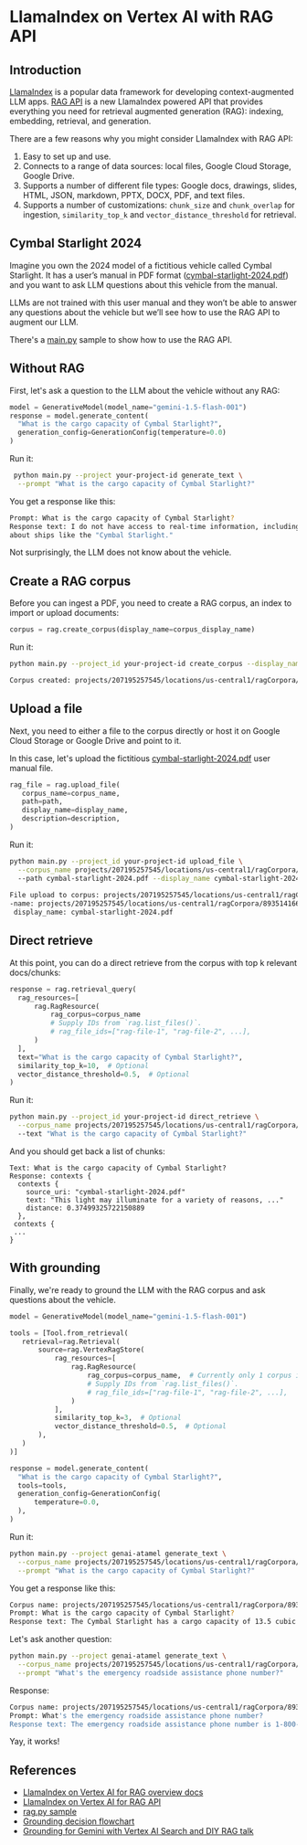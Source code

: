 # LlamaIndex on Vertex AI with RAG API

## Introduction

[LlamaIndex](https://www.llamaindex.ai/) is a popular data framework for developing context-augmented LLM apps.
[RAG API](https://cloud.google.com/vertex-ai/generative-ai/docs/model-reference/rag-api) is a new LlamaIndex powered API
that provides everything you need for retrieval augmented generation (RAG): indexing, embedding, retrieval, and generation. 

There are a few reasons why you might consider LlamaIndex with RAG API:

1. Easy to set up and use.
1. Connects to a range of data sources: local files, Google Cloud Storage, Google Drive.
1. Supports a number of different file types: Google docs, drawings, slides, HTML, JSON, markdown, PPTX, DOCX, PDF, and text files.
1. Supports a number of customizations: `chunk_size` and `chunk_overlap` for ingestion, `similarity_top_k` and
   `vector_distance_threshold` for retrieval.  

## Cymbal Starlight 2024
Imagine you own the 2024 model of a fictitious vehicle called Cymbal Starlight. It has a user’s manual in PDF format 
([cymbal-starlight-2024.pdf](cymbal-starlight-2024.pdf)) and you want to ask LLM questions about this vehicle from the manual. 

LLMs are not trained with this user manual and they won’t be able to answer any questions about the vehicle but we’ll 
see how to use the RAG API to augment our LLM.

There's a [main.py](./main.py) sample to show how to use the RAG API.

## Without RAG

First, let's ask a question to the LLM about the vehicle without any RAG:

```python
model = GenerativeModel(model_name="gemini-1.5-flash-001")
response = model.generate_content(
  "What is the cargo capacity of Cymbal Starlight?",
  generation_config=GenerationConfig(temperature=0.0)
)
```

Run it:

```sh
 python main.py --project your-project-id generate_text \
  --prompt "What is the cargo capacity of Cymbal Starlight?" 
```

You get a response like this:

```sh
Prompt: What is the cargo capacity of Cymbal Starlight?
Response text: I do not have access to real-time information, including specific details 
about ships like the "Cymbal Starlight." 
```

Not surprisingly, the LLM does not know about the vehicle.

## Create a RAG corpus

Before you can ingest a PDF, you need to create a RAG corpus, an index to import or upload documents:

```python
corpus = rag.create_corpus(display_name=corpus_display_name)
```

Run it:

```sh
python main.py --project_id your-project-id create_corpus --display_name cymbal-starlight-corpus

Corpus created: projects/207195257545/locations/us-central1/ragCorpora/8935141660703064064
```

## Upload a file

Next, you need to either a file to the corpus directly or host it on Google 
Cloud Storage or Google Drive and point to it. 

In this case, let's upload the fictitious [cymbal-starlight-2024.pdf](cymbal-starlight-2024.pdf) user manual file.

```python
rag_file = rag.upload_file(
   corpus_name=corpus_name,
   path=path,
   display_name=display_name,
   description=description,
)
```

Run it:

```sh
python main.py --project_id your-project-id upload_file \
  --corpus_name projects/207195257545/locations/us-central1/ragCorpora/8935141660703064064 \ 
  --path cymbal-starlight-2024.pdf --display_name cymbal-starlight-2024.pdf
  
File upload to corpus: projects/207195257545/locations/us-central1/ragCorpora/8935141660703064064
-name: projects/207195257545/locations/us-central1/ragCorpora/8935141660703064064/ragFiles/8935141660703064064
 display_name: cymbal-starlight-2024.pdf
```

## Direct retrieve

At this point, you can do a direct retrieve from the corpus with top k relevant docs/chunks:

```python
response = rag.retrieval_query(
  rag_resources=[
      rag.RagResource(
          rag_corpus=corpus_name
          # Supply IDs from `rag.list_files()`.
          # rag_file_ids=["rag-file-1", "rag-file-2", ...],
      )
  ],
  text="What is the cargo capacity of Cymbal Starlight?",
  similarity_top_k=10,  # Optional
  vector_distance_threshold=0.5,  # Optional
)
```

Run it:

```sh
python main.py --project_id your-project-id direct_retrieve \
  --corpus_name projects/207195257545/locations/us-central1/ragCorpora/8935141660703064064 \ 
  --text "What is the cargo capacity of Cymbal Starlight?"
```

And you should get back a list of chunks:

```log
Text: What is the cargo capacity of Cymbal Starlight?
Response: contexts {
  contexts {
    source_uri: "cymbal-starlight-2024.pdf"
    text: "This light may illuminate for a variety of reasons, ..."
    distance: 0.37499325722150889
  },
 contexts {
 ...
}
```

## With grounding

Finally, we're ready to ground the LLM with the RAG corpus and ask questions about the vehicle.

```python
model = GenerativeModel(model_name="gemini-1.5-flash-001")

tools = [Tool.from_retrieval(
   retrieval=rag.Retrieval(
       source=rag.VertexRagStore(
           rag_resources=[
               rag.RagResource(
                   rag_corpus=corpus_name,  # Currently only 1 corpus is allowed.
                   # Supply IDs from `rag.list_files()`.
                   # rag_file_ids=["rag-file-1", "rag-file-2", ...],
               )
           ],
           similarity_top_k=3,  # Optional
           vector_distance_threshold=0.5,  # Optional
       ),
   )
)]

response = model.generate_content(
  "What is the cargo capacity of Cymbal Starlight?",
  tools=tools,
  generation_config=GenerationConfig(
      temperature=0.0,
  ),
)
```

Run it:

```sh
python main.py --project genai-atamel generate_text \
  --corpus_name projects/207195257545/locations/us-central1/ragCorpora/8935141660703064064 \
  --prompt "What is the cargo capacity of Cymbal Starlight?" 
```

You get a response like this:

```sh
Corpus name: projects/207195257545/locations/us-central1/ragCorpora/8935141660703064064
Prompt: What is the cargo capacity of Cymbal Starlight?
Response text: The Cymbal Starlight has a cargo capacity of 13.5 cubic feet. The cargo area is located in the trunk of the vehicle. 
```

Let's ask another question:

```sh
python main.py --project genai-atamel generate_text \
  --corpus_name projects/207195257545/locations/us-central1/ragCorpora/8935141660703064064 \
  --prompt "What's the emergency roadside assistance phone number?"
```

Response:

```sh
Corpus name: projects/207195257545/locations/us-central1/ragCorpora/8935141660703064064
Prompt: What's the emergency roadside assistance phone number?
Response text: The emergency roadside assistance phone number is 1-800-555-1212. 
```

Yay, it works!

## References

* [LlamaIndex on Vertex AI for RAG overview docs](https://cloud.google.com/vertex-ai/generative-ai/docs/llamaindex-on-vertexai)
* [LlamaIndex on Vertex AI for RAG API](https://cloud.google.com/vertex-ai/generative-ai/docs/model-reference/rag-api)
* [rag.py sample](https://github.com/GoogleCloudPlatform/python-docs-samples/blob/2cc418ecbd065603585a18935201067182ea3417/generative_ai/rag.py)
* [Grounding decision flowchart](https://cloud.google.com/docs/ai-ml/generative-ai#grounding)
* [Grounding for Gemini with Vertex AI Search and DIY RAG talk](https://youtu.be/v4s5eU2tfd4)
